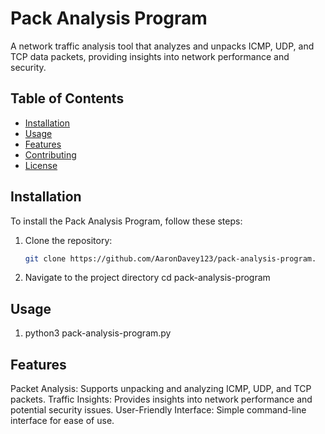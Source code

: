 # Pack Analysis Program

A network traffic analysis tool that analyzes and unpacks ICMP, UDP, and TCP data packets, providing insights into network performance and security.

## Table of Contents
- [Installation](#installation)
- [Usage](#usage)
- [Features](#features)
- [Contributing](#contributing)
- [License](#license)

## Installation

To install the Pack Analysis Program, follow these steps:

1. Clone the repository:
   ```bash
   git clone https://github.com/AaronDavey123/pack-analysis-program.

2. Navigate to the project directory
   cd pack-analysis-program


## Usage

1. python3 pack-analysis-program.py


## Features
Packet Analysis: Supports unpacking and analyzing ICMP, UDP, and TCP packets.
Traffic Insights: Provides insights into network performance and potential security issues.
User-Friendly Interface: Simple command-line interface for ease of use.

